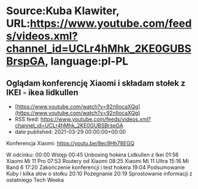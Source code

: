 # Source:Kuba Klawiter, URL:https://www.youtube.com/feeds/videos.xml?channel_id=UCLr4hMhk_2KE0GUBSBrspGA, language:pl-PL

## Oglądam konferencję Xiaomi i składam stołek z IKEI - ikea lidkullen
 - [https://www.youtube.com/watch?v=92nIIocaXQg](https://www.youtube.com/watch?v=92nIIocaXQg)
 - RSS feed: https://www.youtube.com/feeds/videos.xml?channel_id=UCLr4hMhk_2KE0GUBSBrspGA
 - date published: 2021-03-29 00:00:00+00:00

Konferencja Xiaomi: https://youtu.be/8ec9Hh78EGQ

W odcinku:
00:00 Wstęp
00:45 Unboxing hokera Lidkullen z Ikei
01:56 Xiaomi Mi 11 Pro
07:53 Routery od Xiaomi
08:25 Xiaomi Mi 11 Ultra
15:16 Mi Band 6
17:20 Zakończenie konferencji i test hokera
19:04 Podsumowanie Kuby i kilka słów o stołku
20:10 Pożegnanie
20:19 Sprostowanie informacji z ostatniego Tech Weeka

